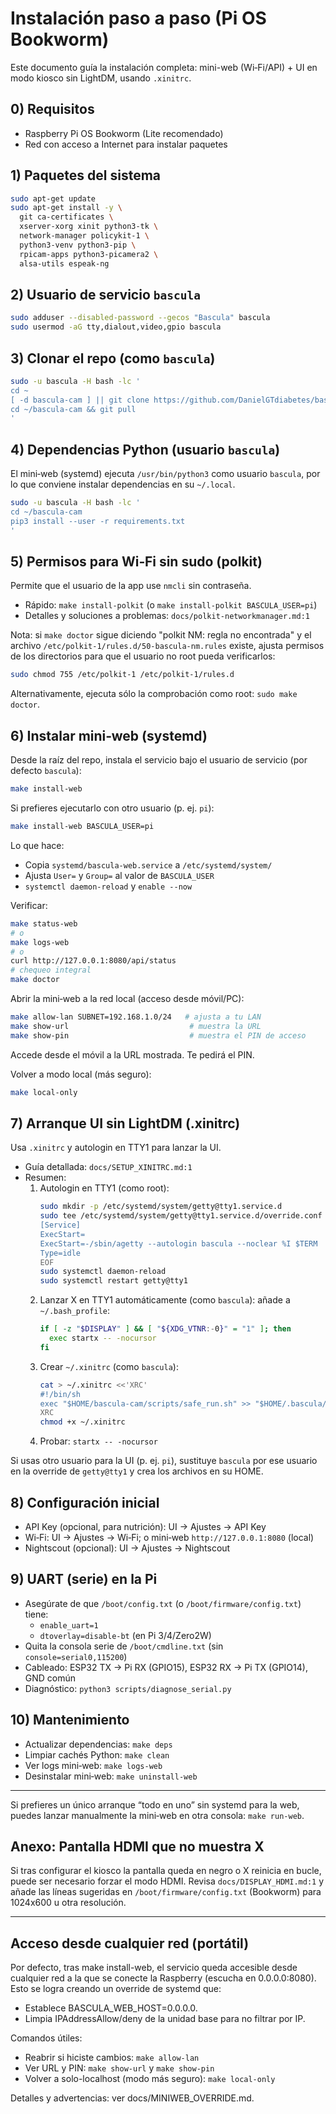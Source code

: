 # Instalación paso a paso (Pi OS Bookworm)

Este documento guía la instalación completa: mini-web (Wi‑Fi/API) + UI en modo kiosco sin LightDM, usando `.xinitrc`.

## 0) Requisitos
- Raspberry Pi OS Bookworm (Lite recomendado)
- Red con acceso a Internet para instalar paquetes

## 1) Paquetes del sistema
```bash
sudo apt-get update
sudo apt-get install -y \
  git ca-certificates \
  xserver-xorg xinit python3-tk \
  network-manager policykit-1 \
  python3-venv python3-pip \
  rpicam-apps python3-picamera2 \
  alsa-utils espeak-ng
```

## 2) Usuario de servicio `bascula`
```bash
sudo adduser --disabled-password --gecos "Bascula" bascula
sudo usermod -aG tty,dialout,video,gpio bascula
```

## 3) Clonar el repo (como `bascula`)
```bash
sudo -u bascula -H bash -lc '
cd ~
[ -d bascula-cam ] || git clone https://github.com/DanielGTdiabetes/bascula-cam.git bascula-cam
cd ~/bascula-cam && git pull
'
```

## 4) Dependencias Python (usuario `bascula`)
El mini‑web (systemd) ejecuta `/usr/bin/python3` como usuario `bascula`, por lo que conviene instalar dependencias en su `~/.local`.
```bash
sudo -u bascula -H bash -lc '
cd ~/bascula-cam
pip3 install --user -r requirements.txt
'
```

## 5) Permisos para Wi‑Fi sin sudo (polkit)
Permite que el usuario de la app use `nmcli` sin contraseña.
- Rápido: `make install-polkit` (o `make install-polkit BASCULA_USER=pi`)
- Detalles y soluciones a problemas: `docs/polkit-networkmanager.md:1`

Nota: si `make doctor` sigue diciendo "polkit NM: regla no encontrada" y el archivo
`/etc/polkit-1/rules.d/50-bascula-nm.rules` existe, ajusta permisos de los
directorios para que el usuario no root pueda verificarlos:
```bash
sudo chmod 755 /etc/polkit-1 /etc/polkit-1/rules.d
```
Alternativamente, ejecuta sólo la comprobación como root: `sudo make doctor`.

## 6) Instalar mini‑web (systemd)
Desde la raíz del repo, instala el servicio bajo el usuario de servicio (por defecto `bascula`):
```bash
make install-web
```
Si prefieres ejecutarlo con otro usuario (p. ej. `pi`):
```bash
make install-web BASCULA_USER=pi
```
Lo que hace:
- Copia `systemd/bascula-web.service` a `/etc/systemd/system/`
- Ajusta `User=` y `Group=` al valor de `BASCULA_USER`
- `systemctl daemon-reload` y `enable --now`

Verificar:
```bash
make status-web
# o
make logs-web
# o
curl http://127.0.0.1:8080/api/status
# chequeo integral
make doctor
```

Abrir la mini‑web a la red local (acceso desde móvil/PC):
```bash
make allow-lan SUBNET=192.168.1.0/24   # ajusta a tu LAN
make show-url                           # muestra la URL
make show-pin                           # muestra el PIN de acceso
```
Accede desde el móvil a la URL mostrada. Te pedirá el PIN.

Volver a modo local (más seguro):
```bash
make local-only
```

## 7) Arranque UI sin LightDM (.xinitrc)
Usa `.xinitrc` y autologin en TTY1 para lanzar la UI.
- Guía detallada: `docs/SETUP_XINITRC.md:1`
- Resumen:
  1) Autologin en TTY1 (como root):
     ```bash
     sudo mkdir -p /etc/systemd/system/getty@tty1.service.d
     sudo tee /etc/systemd/system/getty@tty1.service.d/override.conf >/dev/null << 'EOF'
     [Service]
     ExecStart=
     ExecStart=-/sbin/agetty --autologin bascula --noclear %I $TERM
     Type=idle
     EOF
     sudo systemctl daemon-reload
     sudo systemctl restart getty@tty1
     ```
  2) Lanzar X en TTY1 automáticamente (como `bascula`): añade a `~/.bash_profile`:
     ```bash
     if [ -z "$DISPLAY" ] && [ "${XDG_VTNR:-0}" = "1" ]; then
       exec startx -- -nocursor
     fi
     ```
  3) Crear `~/.xinitrc` (como `bascula`):
     ```bash
     cat > ~/.xinitrc <<'XRC'
     #!/bin/sh
     exec "$HOME/bascula-cam/scripts/safe_run.sh" >> "$HOME/.bascula/logs/xinit.log" 2>&1
     XRC
     chmod +x ~/.xinitrc
     ```
  4) Probar: `startx -- -nocursor`

Si usas otro usuario para la UI (p. ej. `pi`), sustituye `bascula` por ese usuario en la override de `getty@tty1` y crea los archivos en su HOME.

## 8) Configuración inicial
- API Key (opcional, para nutrición): UI → Ajustes → API Key
- Wi‑Fi: UI → Ajustes → Wi‑Fi; o mini‑web `http://127.0.0.1:8080` (local)
- Nightscout (opcional): UI → Ajustes → Nightscout

## 9) UART (serie) en la Pi
- Asegúrate de que `/boot/config.txt` (o `/boot/firmware/config.txt`) tiene:
  - `enable_uart=1`
  - `dtoverlay=disable-bt` (en Pi 3/4/Zero2W)
- Quita la consola serie de `/boot/cmdline.txt` (sin `console=serial0,115200`)
- Cableado: ESP32 TX → Pi RX (GPIO15), ESP32 RX → Pi TX (GPIO14), GND común
- Diagnóstico: `python3 scripts/diagnose_serial.py`

## 10) Mantenimiento
- Actualizar dependencias: `make deps`
- Limpiar cachés Python: `make clean`
- Ver logs mini‑web: `make logs-web`
- Desinstalar mini‑web: `make uninstall-web`

---
Si prefieres un único arranque “todo en uno” sin systemd para la web, puedes lanzar manualmente la mini‑web en otra consola: `make run-web`.

## Anexo: Pantalla HDMI que no muestra X
Si tras configurar el kiosco la pantalla queda en negro o X reinicia en bucle, puede ser necesario forzar el modo HDMI. Revisa `docs/DISPLAY_HDMI.md:1` y añade las líneas sugeridas en `/boot/firmware/config.txt` (Bookworm) para 1024x600 u otra resolución.

---
## Acceso desde cualquier red (portátil)

Por defecto, tras make install-web, el servicio queda accesible desde cualquier red a la que se conecte la Raspberry (escucha en 0.0.0.0:8080). Esto se logra creando un override de systemd que:

- Establece BASCULA_WEB_HOST=0.0.0.0.
- Limpia IPAddressAllow/deny de la unidad base para no filtrar por IP.

Comandos útiles:
- Reabrir si hiciste cambios: `make allow-lan`
- Ver URL y PIN: `make show-url` y `make show-pin`
- Volver a solo-localhost (modo más seguro): `make local-only`

Detalles y advertencias: ver docs/MINIWEB_OVERRIDE.md.
